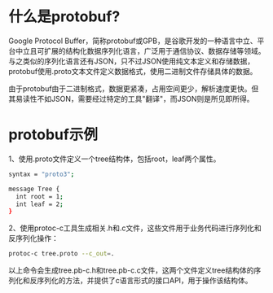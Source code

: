 # 什么是protobuf?

Google Protocol Buffer，简称protobuf或GPB，是谷歌开发的一种语言中立、平台中立且可扩展的结构化数据序列化语言，广泛用于通信协议、数据存储等领域。与之类似的序列化语言还有JSON，只不过JSON使用纯文本定义和存储数据，protobuf使用.proto文本文件定义数据格式，使用二进制文件存储具体的数据。

由于protobuf由于二进制格式，数据更紧凑，占用空间更少，解析速度更快。但其易读性不如JSON，需要经过特定的工具"翻译"，而JSON则是所见即所得。

# protobuf示例

1、使用.proto文件定义一个tree结构体，包括root，leaf两个属性。

```bash
syntax = "proto3";

message Tree {
  int root = 1;
  int leaf = 2;
}
```

2、使用protoc-c工具生成相关.h和.c文件，这些文件用于业务代码进行序列化和反序列化操作：

```bash
protoc-c tree.proto --c_out=.
```

以上命令会生成tree.pb-c.h和tree.pb-c.c文件，这两个文件定义tree结构体的序列化和反序列化的方法，并提供了c语言形式的接口API，用于操作该结构体。
